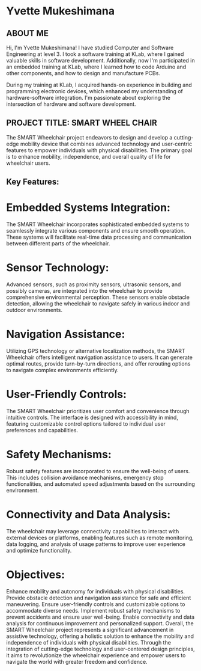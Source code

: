 # Yvette Mukeshimana
## ABOUT ME 
  Hi, I'm Yvette Mukeshimana! I have studied Computer and Software Engineering at level 3. 
  I took a software training at KLab, where I gained valuable skills in software development.
  Additionally, now I'm participated in an embedded training at KLab, where I learned how to code
 Arduino and other components, and how to design and manufacture PCBs.
   
   During my training at KLab, I acquired hands-on experience in building and programming
   electronic devices, which enhanced my understanding of hardware-software integration.
   I'm passionate about exploring the intersection of hardware and software development.
  ## PROJECT TITLE: SMART WHEEL CHAIR

  The SMART Wheelchair project endeavors to design and develop a cutting-edge mobility device that combines advanced technology and user-centric features to empower individuals with physical disabilities. The primary goal is to enhance mobility, independence, and overall quality of life for wheelchair users.
## Key Features:
# Embedded Systems Integration:
The SMART Wheelchair incorporates sophisticated embedded systems to seamlessly integrate various components and ensure smooth operation. These systems will facilitate real-time data processing and communication between different parts of the wheelchair.
# Sensor Technology: 
Advanced sensors, such as proximity sensors, ultrasonic sensors, and possibly cameras, are integrated into the wheelchair to provide comprehensive environmental perception. These sensors enable obstacle detection, allowing the wheelchair to navigate safely in various indoor and outdoor environments.
# Navigation Assistance:
Utilizing GPS technology or alternative localization methods, the SMART Wheelchair offers intelligent navigation assistance to users. It can generate optimal routes, provide turn-by-turn directions, and offer rerouting options to navigate complex environments efficiently.
# User-Friendly Controls: 
The SMART Wheelchair prioritizes user comfort and convenience through intuitive controls. The interface is designed with accessibility in mind, featuring customizable control options tailored to individual user preferences and capabilities.
# Safety Mechanisms: 
Robust safety features are incorporated to ensure the well-being of users. This includes collision avoidance mechanisms, emergency stop functionalities, and automated speed adjustments based on the surrounding environment.
# Connectivity and Data Analysis: 
The wheelchair may leverage connectivity capabilities to interact with external devices or platforms, enabling features such as remote monitoring, data logging, and analysis of usage patterns to improve user experience and optimize functionality.
# Objectives:
Enhance mobility and autonomy for individuals with physical disabilities.
Provide obstacle detection and navigation assistance for safe and efficient maneuvering.
Ensure user-friendly controls and customizable options to accommodate diverse needs.
Implement robust safety mechanisms to prevent accidents and ensure user well-being.
Enable connectivity and data analysis for continuous improvement and personalized support.
Overall, the SMART Wheelchair project represents a significant advancement in assistive technology, offering a holistic solution to enhance the mobility and independence of individuals with physical disabilities. Through the integration of cutting-edge technology and user-centered design principles, it aims to revolutionize the wheelchair experience and empower users to navigate the world with greater freedom and confidence.


  
